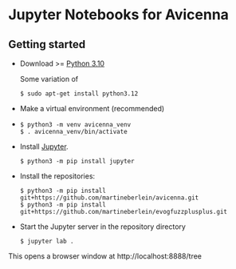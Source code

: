 # Jupyter Notebooks for Avicenna

## Getting started

- Download >= [Python 3.10](https://www.python.org/downloads/)
   
  Some variation of
  ```shell
  $ sudo apt-get install python3.12
  ```

- Make a virtual environment (recommended)
- 
  ```shell
  $ python3 -m venv avicenna_venv
  $ . avicenna_venv/bin/activate
  ```
- Install [Jupyter](https://jupyter.org/).
  ```shell
  $ python3 -m pip install jupyter
  ```

- Install the repositories:
  ```shell
  $ python3 -m pip install git+https://github.com/martineberlein/avicenna.git
  $ python3 -m pip install git+https://github.com/martineberlein/evogfuzzplusplus.git
  ```

- Start the Jupyter server in the repository directory
  ```shell
  $ jupyter lab .
  ```
This opens a browser window at http://localhost:8888/tree

